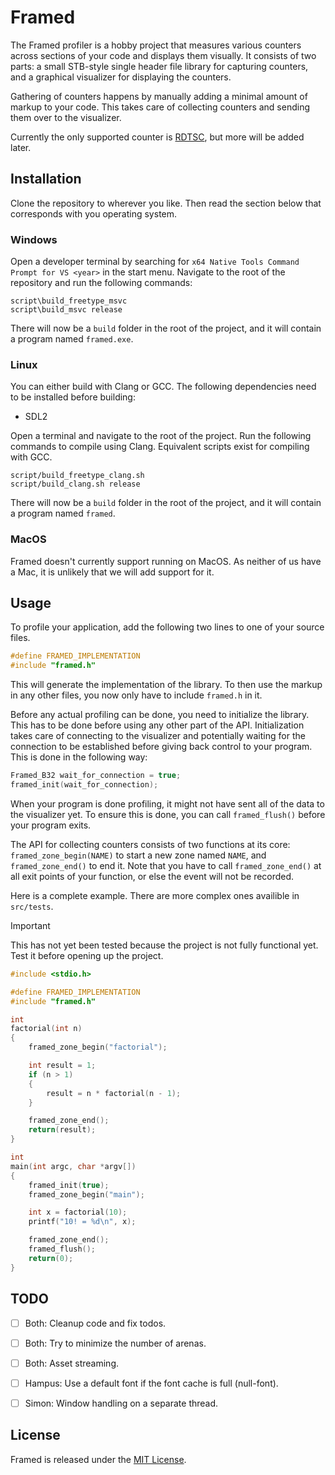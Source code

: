 # Framed

The Framed profiler is a hobby project that measures various counters across
sections of your code and displays them visually. It consists of two parts: a
small STB-style single header file library for capturing counters, and a
graphical visualizer for displaying the counters.

Gathering of counters happens by manually adding a minimal amount of markup to
your code. This takes care of collecting counters and sending them over to the
visualizer.

Currently the only supported counter is [RDTSC], but more will be added later.


## Installation

Clone the repository to wherever you like. Then read the section below that
corresponds with you operating system.

### Windows

Open a developer terminal by searching for `x64 Native Tools Command Prompt for
VS <year>` in the start menu. Navigate to the root of the repository and run
the following commands:

```
script\build_freetype_msvc
script\build_msvc release
```

There will now be a `build` folder in the root of the project, and it will
contain a program named `framed.exe`.

### Linux

You can either build with Clang or GCC. The following dependencies need to be
installed before building:

* SDL2

Open a terminal and navigate to the root of the project. Run the following
commands to compile using Clang. Equivalent scripts exist for
compiling with GCC.

```
script/build_freetype_clang.sh 
script/build_clang.sh release
```

There will now be a `build` folder in the root of the project, and it will
contain a program named `framed`.

### MacOS

Framed doesn't currently support running on MacOS. As neither of us have a
Mac, it is unlikely that we will add support for it.


## Usage

To profile your application, add the following two lines to one of your source
files.

```c
#define FRAMED_IMPLEMENTATION
#include "framed.h"
```

This will generate the implementation of the library. To then use the markup in
any other files, you now only have to include `framed.h` in it.

Before any actual profiling can be done, you need to initialize the library.
This has to be done before using any other part of the API. Initialization
takes care of connecting to the visualizer and potentially waiting for the
connection to be established before giving back control to your program. This
is done in the following way:

```c
Framed_B32 wait_for_connection = true;
framed_init(wait_for_connection);
```

When your program is done profiling, it might not have sent all of the data to
the visualizer yet. To ensure this is done, you can call `framed_flush()`
before your program exits.

The API for collecting counters consists of two functions at its core:
`framed_zone_begin(NAME)` to start a new zone named `NAME`, and
`framed_zone_end()` to end it. Note that you have to call `framed_zone_end()`
at all exit points of your function, or else the event will not be recorded.

Here is a complete example. There are more complex ones availible in
`src/tests`.

> [!IMPORTANT]
> This has not yet been tested because the project is not fully functional yet.
> Test it before opening up the project.

```c
#include <stdio.h>

#define FRAMED_IMPLEMENTATION
#include "framed.h"

int
factorial(int n)
{
    framed_zone_begin("factorial");

    int result = 1;
    if (n > 1)
    {
        result = n * factorial(n - 1);
    }

    framed_zone_end();
    return(result);
}

int
main(int argc, char *argv[])
{
    framed_init(true);
    framed_zone_begin("main");

    int x = factorial(10);
    printf("10! = %d\n", x);

    framed_zone_end();
    framed_flush();
    return(0);
}
```


## TODO

- [ ] Both: Cleanup code and fix todos.
- [ ] Both: Try to minimize the number of arenas.
- [ ] Both: Asset streaming.
- [ ] Hampus: Use a default font if the font cache is full (null-font).
- [ ] Simon: Window handling on a separate thread.


## License

Framed is released under the [MIT License].


[MIT License]: https://mit-license.org/
[RDTSC]: https://en.wikipedia.org/wiki/Time_Stamp_Counter 
